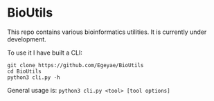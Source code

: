 # BioUtils

This repo contains various bioinformatics utilities.
It is currently under development.

To use it I have built a CLI:
```shell
git clone https://github.com/Egeyae/BioUtils
cd BioUtils
python3 cli.py -h
```

General usage is: `python3 cli.py <tool> [tool options]`
